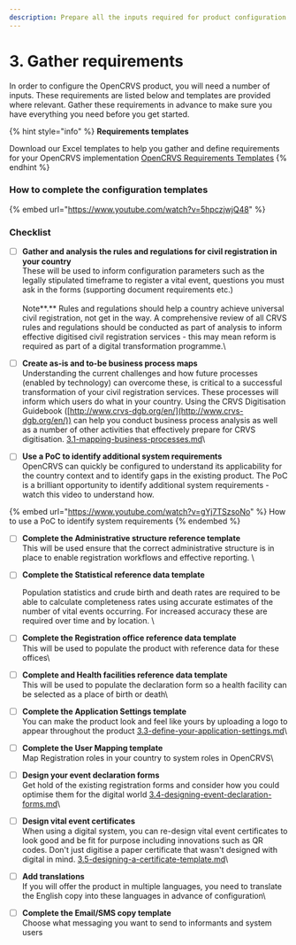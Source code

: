 ```yaml
---
description: Prepare all the inputs required for product configuration.
---
```


# 3. Gather requirements

In order to configure the OpenCRVS product, you will need a number of inputs. These requirements are listed below and templates are provided where relevant. Gather these requirements in advance to make sure you have everything you need before you get started.

{% hint style="info" %}
**Requirements templates**

Download our Excel templates to help you gather and define requirements for your OpenCRVS implementation [OpenCRVS Requirements Templates](https://github.com/opencrvs/opencrvs-core/wiki/Gather-requirements)
{% endhint %}

### How to complete the configuration templates

{% embed url="https://www.youtube.com/watch?v=5hpczjwjQ48" %}

### Checklist

* [ ] **Gather and analysis the rules and regulations for civil registration in your country**\
  These will be used to inform configuration parameters such as the legally stipulated timeframe to register a vital event, questions you must ask in the forms (supporting document requirements etc.) \
  \
  Note**.** Rules and regulations should help a country achieve universal civil registration, not get in the way. A comprehensive review of all CRVS rules and regulations should be conducted as part of analysis to inform effective digitised civil registration services - this may mean reform is required as part of a digital transformation programme.\

* [ ] **Create as-is and to-be business process maps**\
  Understanding the current challenges and how future processes (enabled by technology) can overcome these, is critical to a successful transformation of your civil registration services. These processes will inform which users do what in your country.  Using the CRVS Digitisation Guidebook ([http://www.crvs-dgb.org/en/](http://www.crvs-dgb.org/en/)) can help you conduct business process analysis as well as a number of other activities that effectively prepare for CRVS digitisation. [3.1-mapping-business-processes.md](3.1-mapping-business-processes.md "mention")\

* [ ] **Use a PoC to identify additional system requirements**\
  OpenCRVS can quickly be configured to understand its applicability for the country context and to identify gaps in the existing product. The PoC is a brilliant opportunity to identify additional system requirements - watch this video to understand how.

{% embed url="https://www.youtube.com/watch?v=gYj7TSzsoNo" %}
How to use a PoC to identify system requirements
{% endembed %}

* [ ] **Complete the Administrative structure reference template**\
  This will be used ensure that the correct administrative structure is in place to enable registration workflows and effective reporting. \

*   [ ] **Complete the Statistical reference data template**

    Population statistics and crude birth and death rates are required to be able to calculate completeness rates using accurate estimates of the number of vital events occurring. For increased accuracy these are required over time and by location. \

* [ ] **Complete the Registration office reference data template**\
  This will be used to populate the product with reference data for these offices\

* [ ] **Complete and Health facilities reference data template**\
  This will be used to populate the declaration form so a health facility can be selected as a place of birth or death\

* [ ] **Complete the Application Settings template**\
  You can make the product look and feel like yours by uploading a logo to appear throughout the product [3.3-define-your-application-settings.md](3.3-define-your-application-settings.md "mention")\

* [ ] **Complete the User Mapping template**\
  Map Registration roles in your country to system roles in OpenCRVS\

* [ ] **Design your event declaration forms**\
  Get hold of the existing registration forms and consider how you could optimise them for the digital world [3.4-designing-event-declaration-forms.md](3.4-designing-event-declaration-forms.md "mention")\

* [ ] **Design vital event certificates**\
  When using a digital system, you can re-design vital event certificates to look good and be fit for purpose including innovations such as QR codes. Don't just digitise a paper certificate that wasn't designed with digital in mind. [3.5-designing-a-certificate-template.md](3.5-designing-a-certificate-template.md "mention")\

* [ ] **Add translations**\
  If you will offer the product in multiple languages, you need to translate the English copy into these languages in advance of configuration\

* [ ] **Complete the Email/SMS copy template**\
  Choose what messaging you want to send to informants and system users





